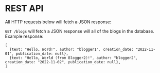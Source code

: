 
# REST API

All HTTP requests below will fetch a JSON response:

`GET /blogs` will fetch a JSON response will all of the blogs in the database.  Example response:

```
[
  {text: "Hello, Word!", author: "blogger1", creation_date: "2022-11-01", publication_date: null},
  {text: "Hello, World (from Blogger2)!", author: "blogger2", creation_date: "2022-11-02", publication_date: null},
]
```


